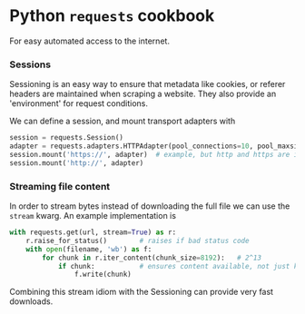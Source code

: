 # Python `requests` cookbook
For easy automated access to the internet.

### Sessions
Sessioning is an easy way to ensure that metadata like cookies, or referer headers are maintained when scraping a website. They also provide an 'environment' for request conditions.

We can define a session, and mount transport adapters with
```python
session = requests.Session()
adapter = requests.adapters.HTTPAdapter(pool_connections=10, pool_maxsize=10, max_retries=10)
session.mount('https://', adapter)	# example, but http and https are included in HTTPAdapter
session.mount('http://', adapter)
```

### Streaming file content
In order to stream bytes instead of downloading the full file we can use the `stream` kwarg. An example implementation is
```python
with requests.get(url, stream=True) as r:
	r.raise_for_status()		# raises if bad status code
	with open(filename, 'wb') as f:
		for chunk in r.iter_content(chunk_size=8192):	# 2^13
			if chunk:			# ensures content available, not just keep alive resp
				f.write(chunk)
```
Combining this stream idiom with the Sessioning can provide very fast downloads.